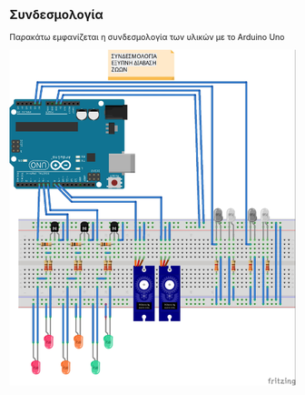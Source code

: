 ## Συνδεσμολογία

Παρακάτω εμφανίζεται η συνδεσμολογία των υλικών με το Arduino Uno

![alt text](https://raw.githubusercontent.com/vlachata/smartanimalcrossing/master/files/Connections.jpg)

